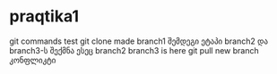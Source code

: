 # praqtika1
git commands test
git clone
made branch1
შემდეგი ეტაპი branch2 და branch3-ს შექმნა
ესეც branch2
branch3 is here
git pull
new branch
კონფლიკტი